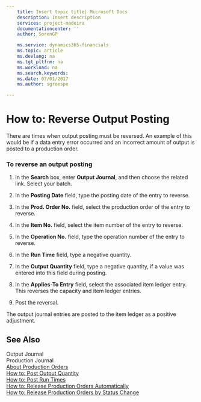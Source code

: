 ```yaml
---
    title: Insert topic title| Microsoft Docs
    description: Insert description
    services: project-madeira
    documentationcenter: ''
    author: SorenGP

    ms.service: dynamics365-financials
    ms.topic: article
    ms.devlang: na
    ms.tgt_pltfrm: na
    ms.workload: na
    ms.search.keywords:
    ms.date: 07/01/2017
    ms.author: sgroespe

---
```

# How to: Reverse Output Posting
There are times when output posting must be reversed. An example of this would be if a data entry error occurred and an incorrect amount of output is posted to a production order.  
  
### To reverse an output posting  
  
1.  In the **Search** box, enter **Output Journal**, and then choose the related link. Select your batch.  
  
2.  In the **Posting Date** field, type the posting date of the entry to reverse.  
  
3.  In the **Prod. Order No.** field, select the production order of the entry to reverse.  
  
4.  In the **Item No.** field, select the item number of the entry to reverse.  
  
5.  In the **Operation No.** field, type the operation number of the entry to reverse.  
  
6.  In the **Run Time** field, type a negative quantity.  
  
7.  In the **Output Quantity** field, type a negative quantity, if a value was entered into this field during posting.  
  
8.  In the **Applies-To Entry** field, select the associated item ledger entry. This reverses the capacity and item ledger entries.  
  
9. Post the reversal.  
  
 The output journal entries are posted to the item ledger as a positive adjustment.  
  
## See Also  
 Output Journal   
 Production Journal   
 [About Production Orders](../about-production-orders.md)   
 [How to: Post Output Quantity](../how-to-post-output-quantity.md)   
 [How to: Post Run Times](../how-to-post-run-times.md)   
 [How to: Release Production Orders Automatically](../how-to-release-production-orders-automatically.md)   
 [How to: Release Production Orders by Status Change](../how-to-release-production-orders-by-status-change.md)